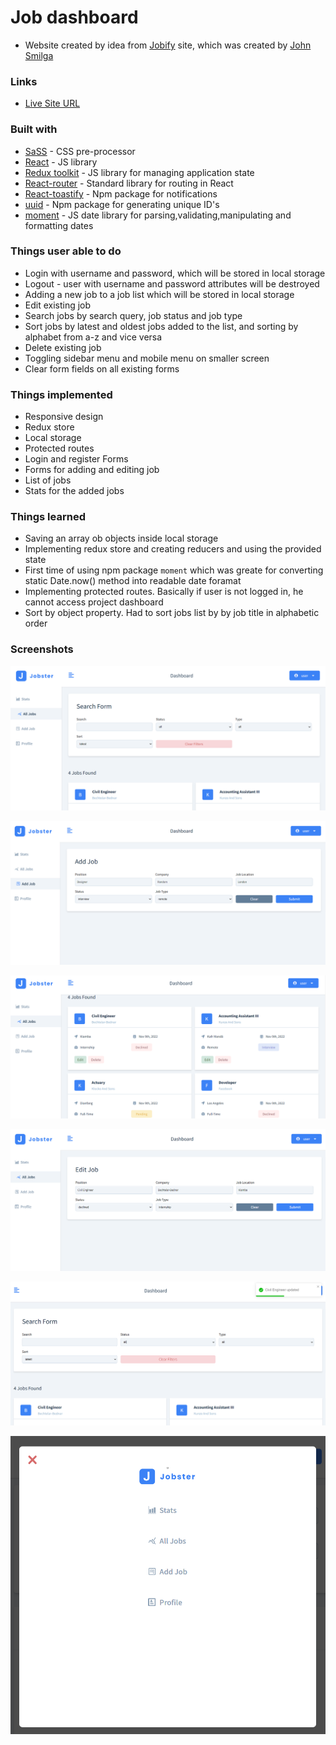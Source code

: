 # Job dashboard

- Website created by idea from [Jobify](https://www.jobify.live/landing) site, which was created by [John Smilga](https://github.com/john-smilga)

### Links

- [Live Site URL](https://fantastic-babka-6f04f7.netlify.app/)

### Built with

- [SaSS](https://sass-lang.com/) - CSS pre-processor
- [React](https://reactjs.org/) - JS library
- [Redux toolkit](https://redux-toolkit.js.org/) - JS library for managing application state
- [React-router](https://reactrouter.com/en/main) - Standard library for routing in React
- [React-toastify](https://www.npmjs.com/package/react-toastify) - Npm package for notifications
- [uuid](https://www.npmjs.com/package/uuid) - Npm package for generating unique ID's
- [moment](https://www.npmjs.com/package/moment) - JS date library for parsing,validating,manipulating and formatting dates

### Things user able to do

- Login with username and password, which will be stored in local storage
- Logout - user with username and password attributes will be destroyed
- Adding a new job to a job list which will be stored in local storage
- Edit existing job
- Search jobs by search query, job status and job type
- Sort jobs by latest and oldest jobs added to the list, and sorting by alphabet from a-z and vice versa
- Delete existing job
- Toggling sidebar menu and mobile menu on smaller screen
- Clear form fields on all existing forms

### Things implemented

- Responsive design
- Redux store
- Local storage 
- Protected routes
- Login and register Forms
- Forms for adding and editing job
- List of jobs
- Stats for the added jobs

### Things learned

- Saving an array ob objects inside local storage
- Implementing redux store and creating reducers and using the provided state
- First time of using npm package `moment` which was greate for converting static Date.now() method into readable date foramat
- Implementing protected routes. Basically if user is not logged in, he cannot access project dashboard
- Sort by object property. Had to sort jobs list by by job title in alphabetic order

### Screenshots

![](/public/images/screenshot-1.png)

![](/public/images/screenshot-2.png)

![](/public/images/screenshot-3.png)

![](/public/images/screenshot-4.png)

![](/public/images/screenshot-5.png)

![](/public/images/screenshot-6.png)